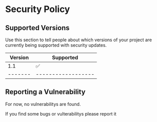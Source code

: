 # Security Policy

## Supported Versions

Use this section to tell people about which versions of your project are
currently being supported with security updates.

| Version | Supported          |
| ------- | ------------------ |
|   1.1   | :white_check_mark: |
| ------- | ------------------ |

## Reporting a Vulnerability
For now, no vulnerabilitys are found. 

If you find some bugs or vulterabilitys please report it 
